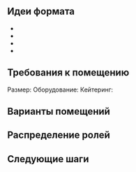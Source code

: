 

## Идеи формата
- 
-
-
-

## Требования к помещению
Размер:
Оборудование:
Кейтеринг:

## Варианты помещений

## Распределение ролей

## Следующие шаги
